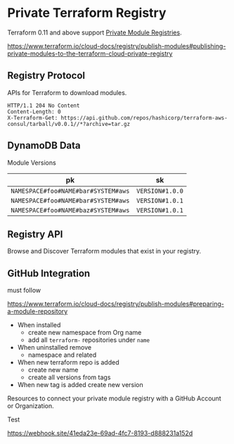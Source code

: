 # Private Terraform Registry

Terraform 0.11 and above support [Private Module Registries][module-registry-protocol].

https://www.terraform.io/cloud-docs/registry/publish-modules#publishing-private-modules-to-the-terraform-cloud-private-registry

## Registry Protocol

APIs for Terraform to download modules.

```http
HTTP/1.1 204 No Content
Content-Length: 0
X-Terraform-Get: https://api.github.com/repos/hashicorp/terraform-aws-consul/tarball/v0.0.1//*?archive=tar.gz

```

## DynamoDB Data

Module Versions

| pk                                  | sk              |
| ----------------------------------- | --------------- |
| `NAMESPACE#foo#NAME#bar#SYSTEM#aws` | `VERSION#1.0.0` |
| `NAMESPACE#foo#NAME#bar#SYSTEM#aws` | `VERSION#1.0.1` |
| `NAMESPACE#foo#NAME#baz#SYSTEM#aws` | `VERSION#1.0.1` |

## Registry API

Browse and Discover Terraform modules that exist in your registry.

## GitHub Integration

must follow

https://www.terraform.io/cloud-docs/registry/publish-modules#preparing-a-module-repository

- When installed
  - create new namespace from Org name
  - add all `terraform-` repositories under `name`
- When uninstalled remove
  - namespace and related
- When new terraform repo is added
  - create new name
  - create all versions from tags
- When new tag is added create new version

Resources to connect your private module registry with a GitHub Account or Organization.

Test

https://webhook.site/41eda23e-69ad-4fc7-8193-d888231a152d

[module-registry-protocol]: https://www.terraform.io/internals/module-registry-protocol
[registry-api]: https://www.terraform.io/registry/api-docs
